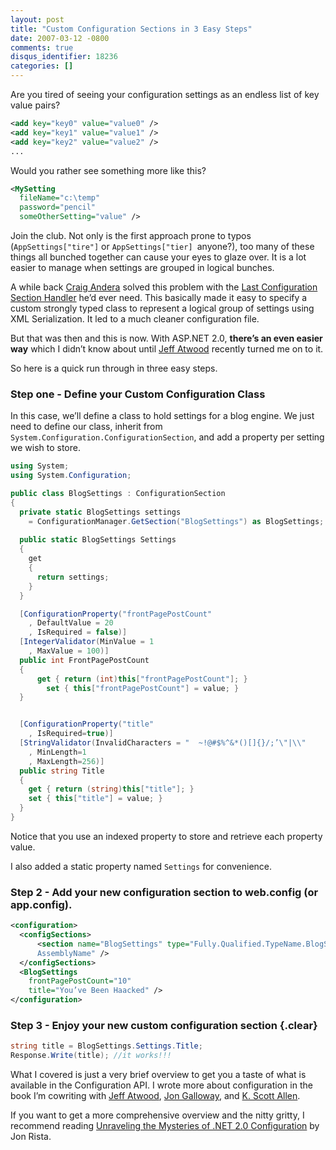 ```yaml
---
layout: post
title: "Custom Configuration Sections in 3 Easy Steps"
date: 2007-03-12 -0800
comments: true
disqus_identifier: 18236
categories: []
---
```

Are you tired of seeing your configuration settings as an endless list
of key value pairs?

```xml
<add key="key0" value="value0" />
<add key="key1" value="value1" /> 
<add key="key2" value="value2" />
... 
```

Would you rather see something more like this?

```xml
<MySetting
  fileName="c:\temp"
  password="pencil"
  someOtherSetting="value" />
```

Join the club. Not only is the first approach prone to typos
(`AppSettings["tire"]` or `AppSettings["tier] `anyone?), too many of
these things all bunched together can cause your eyes to glaze over. It
is a lot easier to manage when settings are grouped in logical bunches.

A while back [Craig Andera](https://sites.google.com/site/craigandera/ "Craig Andera") solved this problem with the [Last Configuration Section Handler](https://sites.google.com/site/craigandera/craigs-stuff/clr-workings/the-last-configuration-section-handler-i-ll-ever-need "Last Configuration Section Handler") he’d ever need. This basically made it easy to specify a custom strongly
typed class to represent a logical group of settings using XML Serialization. It led to a much cleaner configuration file.

But that was then and this is now. With ASP.NET 2.0, **there’s an even easier way** which I didn’t know about until [Jeff
Atwood](http://codinghorror.com/blog/ "Jeff Atwood") recently turned me on to it.

So here is a quick run through in three easy steps.

### Step one - Define your Custom Configuration Class

In this case, we’ll define a class to hold settings for a blog engine. We just need to define our class, inherit from
`System.Configuration.ConfigurationSection`, and add a property per setting we wish to store.

```csharp
using System;
using System.Configuration;

public class BlogSettings : ConfigurationSection
{
  private static BlogSettings settings 
    = ConfigurationManager.GetSection("BlogSettings") as BlogSettings;
        
  public static BlogSettings Settings
  {
    get
    {
      return settings;
    }
  }

  [ConfigurationProperty("frontPagePostCount"
    , DefaultValue = 20
    , IsRequired = false)]
  [IntegerValidator(MinValue = 1
    , MaxValue = 100)]
  public int FrontPagePostCount
  {
      get { return (int)this["frontPagePostCount"]; }
        set { this["frontPagePostCount"] = value; }
  }


  [ConfigurationProperty("title"
    , IsRequired=true)]
  [StringValidator(InvalidCharacters = "  ~!@#$%^&*()[]{}/;’\"|\\"
    , MinLength=1
    , MaxLength=256)]
  public string Title
  {
    get { return (string)this["title"]; }
    set { this["title"] = value; }
  }
}
```

Notice that you use an indexed property to store and retrieve each property value.

I also added a static property named `Settings` for convenience.

### Step 2 - Add your new configuration section to web.config (or app.config).

```xml
<configuration>
  <configSections>
      <section name="BlogSettings" type="Fully.Qualified.TypeName.BlogSettings,   
      AssemblyName" />
  </configSections>
  <BlogSettings
    frontPagePostCount="10"
    title="You’ve Been Haacked" />
</configuration>
```

### Step 3 - Enjoy your new custom configuration section {.clear}

```csharp
string title = BlogSettings.Settings.Title;
Response.Write(title); //it works!!!
```

What I covered is just a very brief overview to get you a taste of what is available in the Configuration API. I wrote more about configuration in the book I’m cowriting with [Jeff Atwood](http://codinghorror.com/blog/ "Jeff Atwood"), [Jon Galloway](http://weblogs.asp.net/jgalloway/ "Jon Galloway"), and [K. Scott Allen](http://odetocode.com/blogs/scott/default.aspx "K. Scott Allen").

If you want to get a more comprehensive overview and the nitty gritty, I
recommend reading [Unraveling the Mysteries of .NET 2.0
Configuration](http://www.codeproject.com/dotnet/mysteriesofconfiguration.asp# ".NET 2.0 Configuration article on CodeProject") by Jon Rista.

